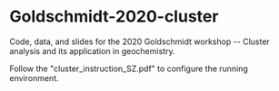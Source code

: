 # Goldschmidt-2020-cluster
Code, data, and slides for the 2020 Goldschmidt workshop -- Cluster analysis and its application in geochemistry.

Follow the "cluster_instruction_SZ.pdf" to configure the running environment.
